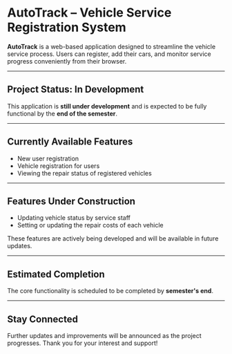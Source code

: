 # AutoTrack – Vehicle Service Registration System

**AutoTrack** is a web-based application designed to streamline the vehicle service process. Users can register, add their cars, and monitor service progress conveniently from their browser.

---

## Project Status: In Development

This application is **still under development** and is expected to be fully functional by the **end of the semester**.

---

## Currently Available Features

- New user registration  
- Vehicle registration for users  
- Viewing the repair status of registered vehicles  

---

## Features Under Construction

- Updating vehicle status by service staff  
- Setting or updating the repair costs of each vehicle  

These features are actively being developed and will be available in future updates.

---

## Estimated Completion

The core functionality is scheduled to be completed by **semester's end**.

---

## Stay Connected

Further updates and improvements will be announced as the project progresses. Thank you for your interest and support!
